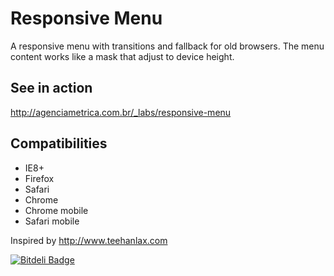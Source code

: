 Responsive Menu
===============

A responsive menu with transitions and fallback for old browsers.
The menu content works like a mask that adjust to device height.


See in action
------------
http://agenciametrica.com.br/_labs/responsive-menu


Compatibilities
---------------
 - IE8+
 - Firefox
 - Safari
 - Chrome
 - Chrome mobile
 - Safari mobile


Inspired by http://www.teehanlax.com


[![Bitdeli Badge](https://d2weczhvl823v0.cloudfront.net/agenciametrica/responsive-menu/trend.png)](https://bitdeli.com/free "Bitdeli Badge")


